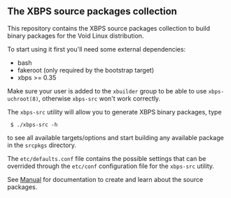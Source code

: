 ## The XBPS source packages collection

This repository contains the XBPS source packages collection to build binary packages
for the Void Linux distribution.

To start using it first you'll need some external dependencies:

- bash
- fakeroot (only required by the bootstrap target)
- xbps >= 0.35

Make sure your user is added to the `xbuilder` group to be able to use `xbps-uchroot(8)`,
otherwise `xbps-src` won't work correctly.

The `xbps-src` utility will allow you to generate XBPS binary packages, type

     $ ./xbps-src -h

to see all available targets/options and start building any available package
in the `srcpkgs` directory.

The `etc/defaults.conf` file contains the possible settings that can be overrided
through the `etc/conf` configuration file for the `xbps-src` utility.

See [Manual](https://github.com/voidlinux/xbps-packages/blob/master/Manual.md)
for documentation to create and learn about the source packages.
